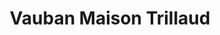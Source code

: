 ---
title: "Vauban Maison Trillaud"
url: /livry-gargan/vauban-maison-trillaud/
shop: boulangerie
---